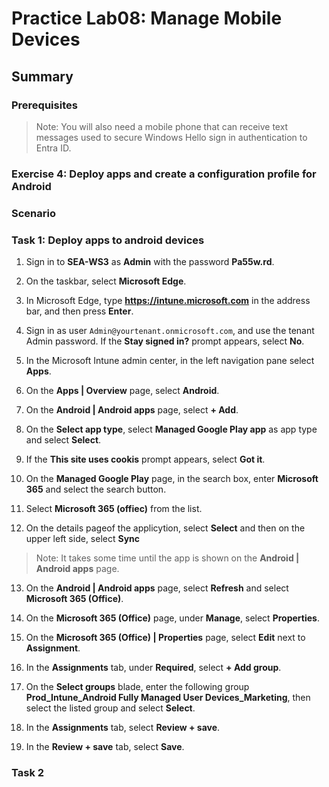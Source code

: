 # Practice Lab08: Manage Mobile Devices

## Summary

### Prerequisites

  > Note: You will also need a mobile phone that can receive text messages used to secure Windows Hello sign in authentication to Entra ID.

### Exercise 4: Deploy apps and create a configuration profile for Android

### Scenario

### Task 1: Deploy apps to android devices

1. Sign in to **SEA-WS3** as **Admin** with the password **Pa55w.rd**. 

1. On the taskbar, select **Microsoft Edge**.

1. In Microsoft Edge, type **https://intune.microsoft.com** in the  address bar, and then press **Enter**.

1. Sign in as user `Admin@yourtenant.onmicrosoft.com`, and use the tenant Admin password. If the **Stay signed in?** prompt appears, select **No**.

1. In the Microsoft Intune admin center, in the left navigation pane select **Apps**.

1. On the **Apps | Overview** page, select **Android**.

1. On the **Android | Android apps** page, select **+ Add**.

1. On the **Select app type**, select **Managed Google Play app** as app type and select **Select**.

1. If the **This site uses cookis** prompt appears, select **Got it**.

1. On the **Managed Google Play** page, in the search box, enter **Microsoft 365** and select the search button.

1. Select **Microsoft 365 (offiec)** from the list.

1. On the details pageof the applicytion, select **Select** and then on the upper left side, select **Sync**

>Note:  It takes some time until the app is shown on the **Android | Android apps** page.

13. On the **Android | Android apps** page, select **Refresh** and select **Microsoft 365 (Office)**.

1. On the **Microsoft 365 (Office)** page, under **Manage**, select **Properties**.

1. On the **Microsoft 365 (Office) | Properties** page, select **Edit** next to **Assignment**.

1. In the **Assignments** tab, under **Required**, select **+ Add group**.

1. On the **Select groups** blade, enter the following group **Prod_Intune_Android Fully Managed User Devices_Marketing**, then select the listed group and select **Select**.

1. In the **Assignments** tab, select **Review + save**.

1. In the **Review + save** tab, select **Save**.

### Task 2